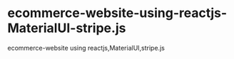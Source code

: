 # ecommerce-website-using-reactjs-MaterialUI-stripe.js
ecommerce-website using reactjs,MaterialUI,stripe.js
